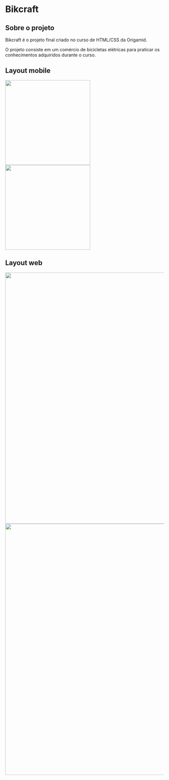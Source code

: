 # Bikcraft 

## Sobre o projeto

Bikcraft é o projeto final criado no curso de HTML/CSS da Origamid.

O projeto consiste em um comércio de bicicletas elétricas para praticar os conhecimentos adquiridos durante o curso. 

## Layout mobile
<img src="https://github.com/brunocesar2/bikcraft/assets/111947999/ea7bf916-5f36-4db8-9cbe-d7a7fa86225b" width="270px">
<img src="https://github.com/brunocesar2/bikcraft/assets/111947999/a83853dc-cf70-4c8a-926d-c0cbc97cf95f" width="270px">

## Layout web
<img src="https://github.com/brunocesar2/bikcraft/assets/111947999/13b205db-7c8c-4c1c-b3c6-0b68920bd767" width="800px">
<img src="https://github.com/brunocesar2/bikcraft/assets/111947999/cff40b53-fdbf-4981-b8d0-9928b70b0d6e" width="800px">
